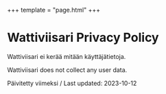 +++
template = "page.html"
+++

# Wattiviisari Privacy Policy

Wattiviisari ei kerää mitään käyttäjätietoja.

Wattiviisari does not collect any user data.

Päivitetty viimeksi / Last updated: 2023-10-12